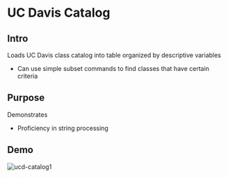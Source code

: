 # UC Davis Catalog
## Intro
Loads UC Davis class catalog into table organized by descriptive variables
- Can use simple subset commands to find classes that have certain criteria

## Purpose
Demonstrates
- Proficiency in string processing

## Demo
<img src="https://www.nathanjchan.com/images/ucd-catalog1.png" alt="ucd-catalog1"/>
